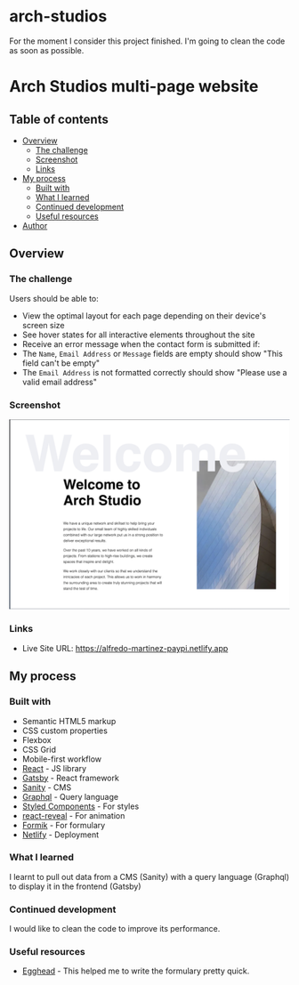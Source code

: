 # arch-studios

For the moment I consider this project finished. I'm going to clean the code as soon as possible.


# Arch Studios multi-page website 

## Table of contents

- [Overview](#overview)
  - [The challenge](#the-challenge)
  - [Screenshot](#screenshot)
  - [Links](#links)
- [My process](#my-process)
  - [Built with](#built-with)
  - [What I learned](#what-i-learned)
  - [Continued development](#continued-development)
  - [Useful resources](#useful-resources)
- [Author](#author)

## Overview

### The challenge

Users should be able to:

- View the optimal layout for each page depending on their device's screen size
- See hover states for all interactive elements throughout the site
- Receive an error message when the contact form is submitted if:
- The `Name`, `Email Address` or `Message` fields are empty should show "This field can't be empty"
- The `Email Address` is not formatted correctly should show "Please use a valid email address"

### Screenshot

![screenshot of home](https://github.com/AMartinezSounds/arch-studios/blob/main/screenshothome.jpg)


### Links

- Live Site URL: https://alfredo-martinez-paypi.netlify.app

## My process

### Built with

- Semantic HTML5 markup
- CSS custom properties
- Flexbox
- CSS Grid
- Mobile-first workflow
- [React](https://reactjs.org/) - JS library
- [Gatsby](https://www.gatsbyjs.com) - React framework
- [Sanity](https://www.sanity.io) - CMS
- [Graphql](https://graphql.org) - Query language
- [Styled Components](https://styled-components.com/) - For styles
- [react-reveal](https://www.react-reveal.com) - For animation
- [Formik](https://formik.org) - For formulary
- [Netlify](https://app.netlify.com/teams/alfre-canos13/overview) - Deployment


### What I learned

I learnt to pull out data from a CMS (Sanity) with a query language (Graphql) to display it in the frontend (Gatsby)

### Continued development

I would like to clean the code to improve its performance.

### Useful resources

- [Egghead](https://egghead.io/courses/create-forms-in-react-applications-with-react-final-form-2bcd34cb) - This helped me to write the formulary pretty quick.

